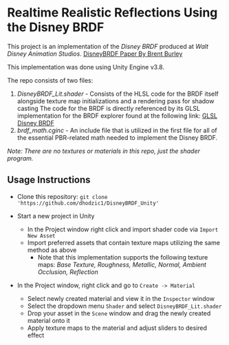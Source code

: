# Realtime Realistic Reflections Using the Disney BRDF

This project is an implementation of the *Disney BRDF* produced at *Walt Disney Animation Studios*.
[DisneyBRDF Paper By Brent Burley](https://media.disneyanimation.com/uploads/production/publication_asset/48/asset/s2012_pbs_disney_brdf_notes_v3.pdf "DisneyBRDF Paper By Brent Burley")

This implementation was done using Unity Engine v3.8.

The repo consists of two files:
  1) *DisneyBRDF_Lit.shader* - Consists of the HLSL code for the BRDF itself alongside texture map initializations and a rendering pass for shadow casting
          The code for the BRDF is directly referenced by its GLSL implementation for the BRDF explorer found at the following link:
          [GLSL Disney BRDF](https://github.com/wdas/brdf/tree/main/src/brdfs "GLSL Disney BRDF")
  2) *brdf_math.cginc* - An include file that is utilized in the first file for all of the essential PBR-related math needed to implement the Disney BRDF.

**Note*: There are no textures or materials in this repo, just the shader program.*

## Usage Instructions

* Clone this repository: `git clone 'https://github.com/dhodzic1/DisneyBRDF_Unity'`
  
* Start a new project in Unity
  * In the Project window right click and import shader code via `Import New Asset`
  * Import preferred assets that contain texture maps utilizing the same method as above
    * Note that this implementation supports the following texture maps: *Base Texture, Roughness, Metallic, Normal, Ambient Occlusion, Reflection*
      
* In the Project window, right click and go to `Create -> Material`
  * Select newly created material and view it in the `Inspector` window
  * Select the dropdown menu `Shader` and select `DisneyBRDF_Lit.shader`
  * Drop your asset in the `Scene` window and drag the newly created material onto it
  * Apply texture maps to the material and adjust sliders to desired effect
